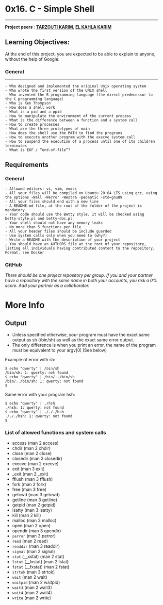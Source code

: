 # 0x16. C - Simple Shell
---
**Project peers** : [**TARZOUTI KARIM**](https://github.com/kxowi), [**EL KAHLA KARIM**](https://github.com/kenueve)

## Learning Objectives:
At the end of this project, you are expected to be able to explain to anyone, without the help of Google:
### General
---

	- Who designed and implemented the original Unix operating system
	- Who wrote the first version of the UNIX shell
	- Who invented the B programming language (the direct predecessor to the C programming language)
	- Who is Ken Thompson
	- How does a shell work
	- What is a pid and a ppid
	- How to manipulate the environment of the current process
	- What is the difference between a function and a system call
	- How to create processes
	- What are the three prototypes of main
	- How does the shell use the PATH to find the programs
	- How to execute another program with the execve system call
	- How to suspend the execution of a process until one of its children terminates
	- What is EOF / “end-of-file”?
	
## Requirements

### General

	- Allowed editors: vi, vim, emacs
	- All your files will be compiled on Ubuntu 20.04 LTS using gcc, using the options -Wall -Werror -Wextra -pedantic -std=gnu89
	- All your files should end with a new line
	- A README.md file, at the root of the folder of the project is mandatory
	- Your code should use the Betty style. It will be checked using betty-style.pl and betty-doc.pl
	- Your shell should not have any memory leaks
	- No more than 5 functions per file
	- All your header files should be include guarded
	- Use system calls only when you need to (why?)
	- Write a README with the description of your project
	- You should have an AUTHORS file at the root of your repository, listing all individuals having contributed content to the repository. Format, see Docker
	
### GitHub
*There should be one project repository per group. If you and your partner have a repository with the same name in both your accounts, you risk a 0% score. Add your partner as a collaborator.*

# More Info

## Output

- Unless specified otherwise, your program must have the exact same output as sh (/bin/sh) as well as the exact same error output.
- The only difference is when you print an error, the name of the program must be equivalent to your argv[0] (See below)

Example of error with sh:


	$ echo "qwerty" | /bin/sh
	/bin/sh: 1: qwerty: not found
	$ echo "qwerty" | /bin/../bin/sh
	/bin/../bin/sh: 1: qwerty: not found
	$

Same error with your program hsh:

	$ echo "qwerty" | ./hsh
	./hsh: 1: qwerty: not found
	$ echo "qwerty" | ./././hsh
	./././hsh: 1: qwerty: not found
	$
	
### List of allowed functions and system calls

- access (man 2 access)
- chdir (man 2 chdir)
- close (man 2 close)
- closedir (man 3 closedir)
- execve (man 2 execve)
- exit (man 3 exit)
- _exit (man 2 _exit)
- fflush (man 3 fflush)
- fork (man 2 fork)
- free (man 3 free)
- getcwd (man 3 getcwd)
- getline (man 3 getline)
- getpid (man 2 getpid)
- isatty (man 3 isatty)
- kill (man 2 kill)
- malloc (man 3 malloc)
- open (man 2 open)
- opendir (man 3 opendir)
- ```perror``` (man 3 perror)
- ```read``` (man 2 read)
- ```readdir``` (man 3 readdir)
- ```signal``` (man 2 signal)
- ```stat``` (__xstat) (man 2 stat)
- ```lstat``` (__lxstat) (man 2 lstat)
- ```fstat``` (__fxstat) (man 2 fstat)
- ```strtok``` (man 3 strtok)
- ```wait``` (man 2 wait)
- ```waitpid``` (man 2 waitpid)
- ```wait3``` (man 2 wait3)
- ```wait4``` (man 2 wait4)
- ```write``` (man 2 write)

